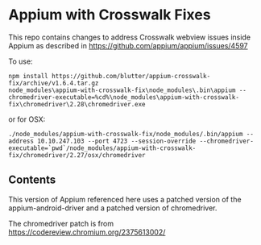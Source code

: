 # Appium with Crosswalk Fixes

This repo contains changes to address Crosswalk webview issues inside Appium as described in 
https://github.com/appium/appium/issues/4597

To use:

    npm install https://github.com/blutter/appium-crosswalk-fix/archive/v1.6.4.tar.gz
    node_modules\appium-with-crosswalk-fix\node_modules\.bin\appium --chromedriver-executable=%cd%\node_modules\appium-with-crosswalk-fix\chromedriver\2.28\chromedriver.exe

or for OSX:

    ./node_modules/appium-with-crosswalk-fix/node_modules/.bin/appium --address 10.10.247.103 --port 4723 --session-override --chromedriver-executable=`pwd`/node_modules/appium-with-crosswalk-fix/chromedriver/2.27/osx/chromedriver
   
## Contents

This version of Appium referenced here uses a patched version of the appium-android-driver and a patched version of
chromedriver.

The chromedriver patch is from https://codereview.chromium.org/2375613002/
